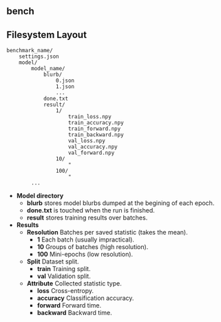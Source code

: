 ## bench

Filesystem Layout
-----------------

```
benchmark_name/
    settings.json
    model/
        model_name/
            blurb/
                0.json
                1.json
                ...
            done.txt
            result/
                1/
                    train_loss.npy
                    train_accuracy.npy
                    train_forward.npy
                    train_backward.npy
                    val_loss.npy
                    val_accuracy.npy
                    val_forward.npy
                10/
                    "
                100/
                    "
        ...
```

* **Model directory**
    * **blurb** stores model blurbs dumped at the begining of each epoch.
    * **done.txt** is touched when the run is finished.
    * **result** stores training results over batches.
* **Results**
    * **Resolution** Batches per saved statistic (takes the mean).
        * **1** Each batch (usually impractical).
        * **10** Groups of batches (high resolution).
        * **100** Mini-epochs (low resolution).
    * **Split** Dataset split.
        * **train** Training split.
        * **val** Validation split.
    * **Attribute** Collected statistic type.
        * **loss** Cross-entropy.
        * **accuracy** Classification accuracy.
        * **forward** Forward time.
        * **backward** Backward time.
